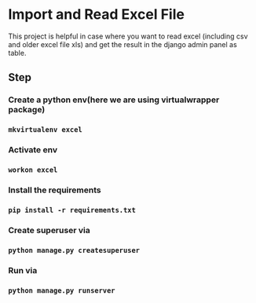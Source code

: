# Import and Read Excel File

This project is helpful in case where you want to read excel (including csv and older excel file xls) and get the result in the django admin panel as table.

## Step

### Create a python env(here we are using virtualwrapper package)
### `mkvirtualenv excel`

### Activate env
### `workon excel`

### Install the requirements
### `pip install -r requirements.txt`

### Create superuser via
### `python manage.py createsuperuser`

### Run via
### `python manage.py runserver`


